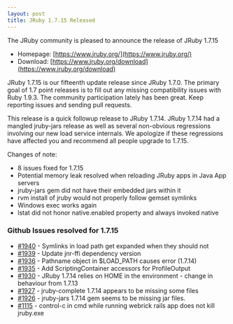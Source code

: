 ```yaml
---
layout: post
title: JRuby 1.7.15 Released
---
```

The JRuby community is pleased to announce the release of JRuby 1.7.15

- Homepage: [https://www.jruby.org/](https://www.jruby.org/)
- Download: [https://www.jruby.org/download](https://www.jruby.org/download)

JRuby 1.7.15 is our fifteenth update release since JRuby 1.7.0.  The primary goal of 1.7 point releases is to fill out any missing compatibility issues with Ruby 1.9.3.  The community participation lately has been great.  Keep reporting issues and sending pull requests.

This release is a quick followup release to JRuby 1.7.14.  JRuby 1.7.14 had a mangled jruby-jars release as well as several non-obvious regressions involving our new load service internals.  We apologize if these regressions have affected you and recommend all people upgrade to 1.7.15.

Changes of note:

- 8 issues fixed for 1.7.15
- Potential memory leak resolved when reloading JRuby apps in Java App servers
- jruby-jars gem did not have their embedded jars within it
- rvm install of jruby would not properly follow gemset symlinks
- Windows exec works again
- lstat did not honor native.enabled property and always invoked native

### Github Issues resolved for 1.7.15

<ul>
<li><a href="https://github.com/jruby/jruby/issues/1940">#1940</a> - Symlinks in load path get expanded when they should not</li>
<li><a href="https://github.com/jruby/jruby/pull/1939">#1939</a> - Update jnr-ffi dependency version</li>
<li><a href="https://github.com/jruby/jruby/issues/1936">#1936</a> - Pathname object in $LOAD_PATH causes error (1.7.14)</li>
<li><a href="https://github.com/jruby/jruby/pull/1935">#1935</a> - Add ScriptingContainer accessors for ProfileOutput</li>
<li><a href="https://github.com/jruby/jruby/issues/1930">#1930</a> - JRuby 1.7.14 relies on HOME in the environment - change in behaviour from 1.7.13</li>
<li><a href="https://github.com/jruby/jruby/issues/1927">#1927</a> - jruby-complete 1.7.14 appears to be missing some files</li>
<li><a href="https://github.com/jruby/jruby/issues/1926">#1926</a> - jruby-jars 1.7.14 gem seems to be missing jar files.</li>
<li><a href="https://github.com/jruby/jruby/issues/1115">#1115</a> - control-c in cmd while running webrick rails app does not kill jruby.exe </li>
</ul>
